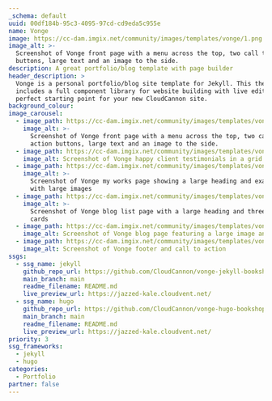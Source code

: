 ```yaml
---
_schema: default
uuid: 00df184b-95c3-4095-97cd-cd9eda5c955e
name: Vonge
image: https://cc-dam.imgix.net/community/images/templates/vonge/1.png
image_alt: >-
  Screenshot of Vonge front page with a menu across the top, two call to action
  buttons, large text and an image to the side.
description: A great portfolio/blog template with page builder
header_description: >
  Vonge is a personal portfolio/blog site template for Jekyll. This theme
  includes a full component library for website building with live editing. A
  perfect starting point for your new CloudCannon site.
background_colour: 
image_carousel:
  - image_path: https://cc-dam.imgix.net/community/images/templates/vonge/1.png
    image_alt: >-
      Screenshot of Vonge front page with a menu across the top, two call to
      action buttons, large text and an image to the side.
  - image_path: https://cc-dam.imgix.net/community/images/templates/vonge/3.png
    image_alt: Screenshot of Vonge happy client testimonials in a grid on the homepage
  - image_path: https://cc-dam.imgix.net/community/images/templates/vonge/6.png
    image_alt: >-
      Screenshot of Vonge my works page showing a large heading and examples
      with large images
  - image_path: https://cc-dam.imgix.net/community/images/templates/vonge/5.png
    image_alt: >-
      Screenshot of Vonge blog list page with a large heading and three post
      cards
  - image_path: https://cc-dam.imgix.net/community/images/templates/vonge/4.png
    image_alt: Screenshot of Vonge blog page featuring a large image and author
  - image_path: https://cc-dam.imgix.net/community/images/templates/vonge/2.png
    image_alt: Screenshot of Vonge footer and call to action
ssgs:
  - ssg_name: jekyll
    github_repo_url: https://github.com/CloudCannon/vonge-jekyll-bookshop-template
    main_branch: main
    readme_filename: README.md
    live_preview_url: https://jazzed-kale.cloudvent.net/
  - ssg_name: hugo
    github_repo_url: https://github.com/CloudCannon/vonge-hugo-bookshop-template
    main_branch: main
    readme_filename: README.md
    live_preview_url: https://jazzed-kale.cloudvent.net/
priority: 3
ssg_frameworks:
  - jekyll
  - hugo
categories:
  - Portfolio
partner: false
---
```

